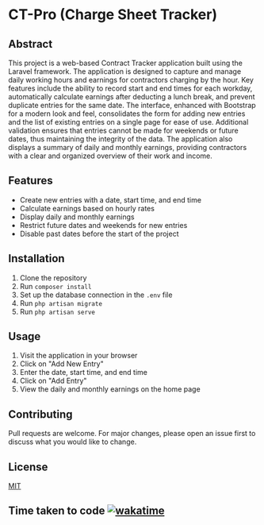 # CT-Pro (Charge Sheet Tracker)

## Abstract

This project is a web-based Contract Tracker application built using the Laravel framework. The application is designed to capture and manage daily working hours and earnings for contractors charging by the hour. Key features include the ability to record start and end times for each workday, automatically calculate earnings after deducting a lunch break, and prevent duplicate entries for the same date. The interface, enhanced with Bootstrap for a modern look and feel, consolidates the form for adding new entries and the list of existing entries on a single page for ease of use. Additional validation ensures that entries cannot be made for weekends or future dates, thus maintaining the integrity of the data. The application also displays a summary of daily and monthly earnings, providing contractors with a clear and organized overview of their work and income.

## Features

* Create new entries with a date, start time, and end time
* Calculate earnings based on hourly rates
* Display daily and monthly earnings
* Restrict future dates and weekends for new entries
* Disable past dates before the start of the project

## Installation

1. Clone the repository
2. Run `composer install`
3. Set up the database connection in the `.env` file
4. Run `php artisan migrate`
5. Run `php artisan serve`

## Usage

1. Visit the application in your browser
2. Click on "Add New Entry"
3. Enter the date, start time, and end time
4. Click on "Add Entry"
5. View the daily and monthly earnings on the home page

## Contributing

Pull requests are welcome. For major changes, please open an issue first to discuss what you would like to change.

## License

[MIT](https://choosealicense.com/licenses/mit/)

## Time taken to code [![wakatime](https://wakatime.com/badge/user/563ecbb7-89c4-4563-82c1-258e14191d74/project/e528acbd-96b5-44a4-9ff4-83c2949ce413.svg)](https://wakatime.com/badge/user/563ecbb7-89c4-4563-82c1-258e14191d74/project/e528acbd-96b5-44a4-9ff4-83c2949ce413)
